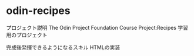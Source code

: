 # odin-recipes
プロジェクト説明
The Odin Project Foundation Course Project:Recipes
学習用のプロジェクト

完成後発揮できるようになるスキル
HTMLの実装